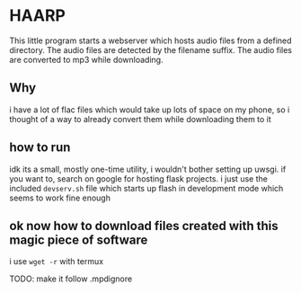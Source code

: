 # HAARP

This little program starts a webserver which hosts audio files from a defined directory. The audio files are detected by the filename suffix. The audio files are converted to mp3 while downloading.

## Why
i have a lot of flac files which would take up lots of space on my phone, so i thought of a way to already convert them while downloading them to it

## how to run

idk its a small, mostly one-time utility, i wouldn't bother setting up uwsgi. if you want to, search on google for hosting flask projects. i just use the included `devserv.sh` file which starts up flash in development mode which seems to work fine enough

## ok now how to download files created with this magic piece of software

i use `wget -r` with termux


TODO: make it follow .mpdignore